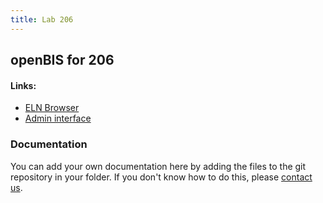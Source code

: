 ```yaml
---
title: Lab 206
---
```


## openBIS for 206

#### Links:
- [ELN Browser](https://openbis-empa-lab206.ethz.ch/)
- [Admin interface](https://openbis-empa-lab206.ethz.ch/openbis/webapp/openbis-ng-ui)

### Documentation

You can add your own documentation here by adding the files to the git repository in your folder.
If you don't know how to do this, please [contact us](/research-data-management/openbis/support).
